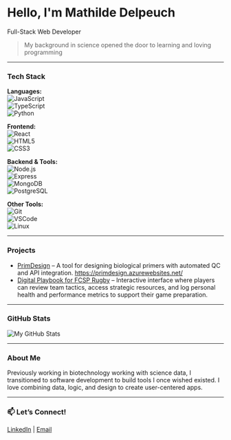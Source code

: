 # Hello, I'm Mathilde Delpeuch

Full-Stack Web Developer

> My background in science opened the door to learning and loving programming

---

### Tech Stack

**Languages:**  
![JavaScript](https://img.shields.io/badge/-JavaScript-F7DF1E?style=flat&logo=javascript&logoColor=000)  
![TypeScript](https://img.shields.io/badge/-TypeScript-3178C6?style=flat&logo=typescript&logoColor=fff)  
![Python](https://img.shields.io/badge/-Python-3776AB?style=flat&logo=python&logoColor=fff)

**Frontend:**  
![React](https://img.shields.io/badge/-React-61DAFB?style=flat&logo=react&logoColor=000)  
![HTML5](https://img.shields.io/badge/-HTML5-E34F26?style=flat&logo=html5&logoColor=fff)  
![CSS3](https://img.shields.io/badge/-CSS3-1572B6?style=flat&logo=css3&logoColor=fff)

**Backend & Tools:**  
![Node.js](https://img.shields.io/badge/-Node.js-339933?style=flat&logo=nodedotjs&logoColor=fff)  
![Express](https://img.shields.io/badge/-Express-000?style=flat&logo=express&logoColor=fff)  
![MongoDB](https://img.shields.io/badge/-MongoDB-47A248?style=flat&logo=mongodb&logoColor=fff)  
![PostgreSQL](https://img.shields.io/badge/-PostgreSQL-4169E1?style=flat&logo=postgresql&logoColor=fff)

**Other Tools:**  
![Git](https://img.shields.io/badge/-Git-F05032?style=flat&logo=git&logoColor=fff)  
![VSCode](https://img.shields.io/badge/-VSCode-007ACC?style=flat&logo=visualstudiocode&logoColor=fff)  
![Linux](https://img.shields.io/badge/-Linux-FCC624?style=flat&logo=linux&logoColor=000)

---

### Projects

- [PrimDesign](https://github.com/matdelp/primer-designer) – A tool for designing biological primers with automated QC and API integration. https://primdesign.azurewebsites.net/
- [Digital Playbook for FCSP Rugby](https://[github.com/Wushen42/fcsp-rugby) – Interactive interface where players can review team tactics, access strategic resources, and log personal health and performance metrics to support their game preparation.

---

### GitHub Stats

![My GitHub Stats](https://github-readme-stats.vercel.app/api?username=yourusername&show_icons=true&theme=radical)

---

### About Me

Previously working in biotechnology working with science data, I transitioned to software development to build tools I once wished existed. I love combining data, logic, and design to create user-centered apps.

---

### 📫 Let’s Connect!

[LinkedIn](https://www.linkedin.com/in/mathilde-delpeuch/) | [Email](mailto:mathilde.delpeuch@gmail.com)
